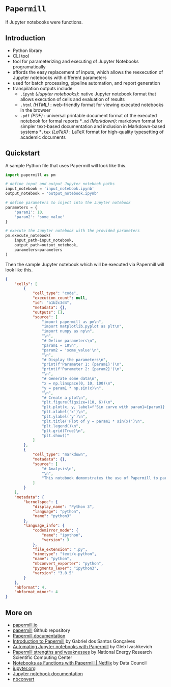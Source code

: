 # `Papermill`

If Jupyter notebooks were functions.

## Introduction

* Python library
* CLI tool
* tool for parameterizing and executing of Jupyter Notebooks programatically
* affords the easy replacement of inputs, which allows the reexecution of Jupyter notebooks with different parameters
* used for batch processing, pipeline automation, and report generation
* transpilation outputs include
    * `.ipynb` *(Jupyter notebooks)*: native Jupyter notebook format that allows execution of cells and evaluation of results
    * `.html` *(HTML)* : web-friendly format for viewing executed notebooks in the browser
    * `.pdf` *(PDF)* : universal printable document format of the executed notebook for formal reports
    *`.md` *(Markdown)*: markdown format for simpler text-based documentation and inclusion in Markdown-based systems
    *`.tex` *(LaTeX)* : LaTeX format for high-quality typesetting of academic documents

## Quickstart

A sample Python file that uses Papermill will look like this.

```py
import papermill as pm

# define input and output Jupyter notebook paths
input_notebook = 'input_notebook.ipynb'
output_notebook = 'output_notebook.ipynb'

# define parameters to inject into the Jupyter notebook
parameters = {
    'param1': 10,
    'param2': 'some_value'
}

# execute the Jupyter notebook with the provided parameters
pm.execute_notebook(
    input_path=input_notebook,
    output_path=output_notebook,
    parameters=parameters
)
```

Then the sample Jupyter notebook which will be executed via Papermill will look like this.

```json
{
    "cells": [
        {
            "cell_type": "code",
            "execution_count": null,
            "id": "a1b2c3d4",
            "metadata": {},
            "outputs": [],
            "source": [
                "import papermill as pm\n",
                "import matplotlib.pyplot as plt\n",
                "import numpy as np\n",
                "\n",
                "# Define parameters\n",
                "param1 = 10\n",
                "param2 = 'some_value'\n",
                "\n",
                "# Display the parameters\n",
                "print(f'Parameter 1: {param1}')\n",
                "print(f'Parameter 2: {param2}')\n",
                "\n",
                "# Generate some data\n",
                "x = np.linspace(0, 10, 100)\n",
                "y = param1 * np.sin(x)\n",
                "\n",
                "# Create a plot\n",
                "plt.figure(figsize=(10, 6))\n",
                "plt.plot(x, y, label=f'Sin curve with param1={param1}')\n",
                "plt.xlabel('x')\n",
                "plt.ylabel('y')\n",
                "plt.title('Plot of y = param1 * sin(x)')\n",
                "plt.legend()\n",
                "plt.grid(True)\n",
                "plt.show()"
            ]
        },
        {
            "cell_type": "markdown",
            "metadata": {},
            "source": [
                "# Analysis\n",
                "\n",
                "This notebook demonstrates the use of Papermill to parameterize and execute a Jupyter notebook. The parameters `param1` and `param2` are injected into the notebook, affecting the output. The plot above shows the effect of `param1` on the sine curve."
            ]
        }
    ],
    "metadata": {
        "kernelspec": {
            "display_name": "Python 3",
            "language": "python",
            "name": "python3"
        },
        "language_info": {
            "codemirror_mode": {
                "name": "ipython",
                "version": 3
            },
            "file_extension": ".py",
            "mimetype": "text/x-python",
            "name": "python",
            "nbconvert_exporter": "python",
            "pygments_lexer": "ipython3",
            "version": "3.8.5"
        }
    },
    "nbformat": 4,
    "nbformat_minor": 4
}
```

## More on

* [papermill.io](https://papermill.io/#why-papermill)
* [papermill](https://github.com/nteract/papermill) Github repository
* [Papermill documentation](https://papermill.readthedocs.io/en/latest/)
* [Introduction to Papermill](https://towardsdatascience.com/introduction-to-papermill-2c61f66bea30) by Gabriel dos Santos Gonçalves
* [Automating Jupyter notebooks with Papermill](https://medium.com/y-data-stories/automating-jupyter-notebooks-with-papermill-4b8543ece92f) by Gleb Ivashkevich
* [Papermill strengths and weaknesses](https://docs.nersc.gov/jobs/workflow/papermill/) by National Energy Research Scientific Computing Center
* [Notebooks as Functions with Papermill | Netflix](https://youtu.be/3FmBJ847_y8?si=qzoQtZlfx4vbwxJD) by Data Council
* [jupyter.org](https://jupyter.org/)
* [Jupyter notebook documentation](https://docs.jupyter.org/en/latest/)
* [nbconvert](https://github.com/jupyter/nbconvert)
